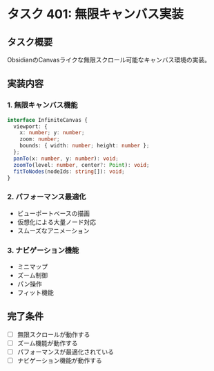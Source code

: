 # タスク 401: 無限キャンバス実装

## タスク概要

ObsidianのCanvasライクな無限スクロール可能なキャンバス環境の実装。

## 実装内容

### 1. 無限キャンバス機能
```typescript
interface InfiniteCanvas {
  viewport: {
    x: number; y: number;
    zoom: number;
    bounds: { width: number; height: number };
  };
  panTo(x: number, y: number): void;
  zoomTo(level: number, center?: Point): void;
  fitToNodes(nodeIds: string[]): void;
}
```

### 2. パフォーマンス最適化
- ビューポートベースの描画
- 仮想化による大量ノード対応
- スムーズなアニメーション

### 3. ナビゲーション機能
- ミニマップ
- ズーム制御
- パン操作
- フィット機能

## 完了条件
- [ ] 無限スクロールが動作する
- [ ] ズーム機能が動作する
- [ ] パフォーマンスが最適化されている
- [ ] ナビゲーション機能が動作する